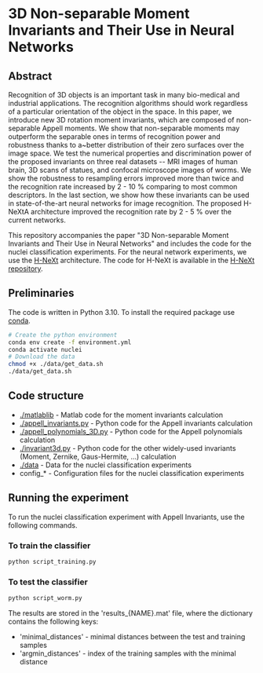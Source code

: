 # 3D Non-separable Moment Invariants and Their Use in Neural Networks
## Abstract
Recognition of 3D objects is an important task in many bio-medical and industrial applications. The recognition algorithms should work regardless of a particular orientation of the object in the space.
In this paper,
we introduce new 3D rotation moment invariants, which are composed of non-separable Appell moments.
We show  that non-separable moments may outperform the separable ones in terms of recognition power and robustness thanks to a~better distribution of their zero surfaces over the image space.
We test the numerical properties and discrimination power of the proposed invariants on three real datasets -- MRI images of human brain, 3D scans of statues, and confocal microscope images of worms.
We show the robustness to resampling errors improved more than twice and the recognition rate increased by 2 - 10 \% comparing to most common descriptors.
In the last section, we show how these invariants can be used in state-of-the-art neural networks for image recognition. The proposed  H-NeXtA  architecture improved the recognition rate by 2 - 5 \% over the current networks.

This repository accompanies the paper "3D Non-separable Moment Invariants and Their Use in Neural Networks" and includes the code for the nuclei classification experiments. 
For the neural network experiments, we use the [H-NeXt](https://arxiv.org/abs/2311.01111) architecture. The code for H-NeXt is available in the [H-NeXt repository](https://github.com/karellat/h-next). 

## Preliminaries
The code is written in Python 3.10. To install the required package use [conda](https://docs.conda.io/en/latest/).

```bash
# Create the python environment
conda env create -f environment.yml
conda activate nuclei 
# Download the data
chmod +x ./data/get_data.sh
./data/get_data.sh
```
## Code structure
* [./matlablib](./matlablib) - Matlab code for the moment invariants calculation
* [./appell_invariants.py](./appell_invariants.py) - Python code for the Appell invariants calculation
* [./appell_polynomials_3D.py](./appell_polynomials_3D.py) - Python code for the Appell polynomials calculation
* [./invariant3d.py](./invariant3d.py) - Python code for the other widely-used invariants (Moment, Zernike, Gaus-Hermite, ...) calculation
* [./data](./data) - Data for the nuclei classification experiments
* config_* - Configuration files for the nuclei classification experiments

## Running the experiment
To run the nuclei classification experiment with Appell Invariants, use the following commands.

### To train the classifier 
```bash
python script_training.py
```
### To test the classifier
```bash
python script_worm.py
```
The results are stored in the 'results_{NAME}.mat' file, where the dictionary contains the following keys:
* 'minimal_distances' - minimal distances between the test and training samples
* 'argmin_distances' - index of the training samples with the minimal distance


